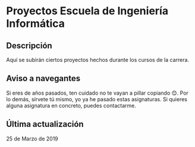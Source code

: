 # Proyectos Escuela de Ingeniería Informática

## Descripción
Aquí se subirán ciertos proyectos hechos durante los cursos de la carrera.

## Aviso a navegantes
Si eres de años pasados, ten cuidado no te vayan a pillar copiando :blush:. Por lo demás, sírvete tú mismo, yo ya he pasado estas asignaturas.
Si quieres alguna asignatura en concreto, puedes contactarme.

## Última actualización
25 de Marzo de 2019
